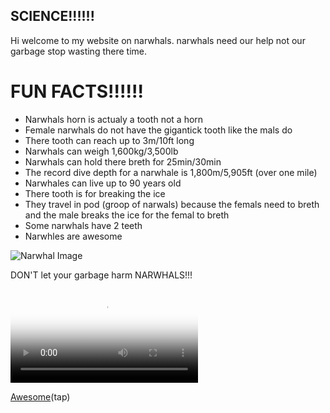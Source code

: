 ## SCIENCE!!!!!!

Hi welcome to my website on narwhals. 
    narwhals need our help not our garbage stop wasting there time.
 
 
  # FUN FACTS!!!!!!
    
 - Narwhals horn is actualy a tooth not a horn
 - Female narwhals do not have the gigantick tooth like the mals do
 - There tooth can reach up to 3m/10ft long
 - Narwhals can weigh 1,600kg/3,500lb 
 - Narwhals can hold there breth for 25min/30min
 - The record dive depth for a narwhale is 1,800m/5,905ft (over one mile)  
 - Narwhales can live up to 90 years old 
 - There tooth is for breaking the ice 
 - They travel in pod (groop of narwals) because the femals need to breth and the male breaks the ice for the femal to breth
 - Some narwhals have 2 teeth
 - Narwhles are awesome
 
 
 <img src="https://squidtoons.com/wp-content/uploads/2016/07/narwhal-anatomy-web.png" alt="Narwhal Image"/> 

DON'T let your garbage harm NARWHALS!!!


<video class="vjs-tech" id="inlinePlayer_00000169-26f8-dc18-a17b-37f9652c0000_html5_api" tabindex="-1" preload="auto" poster="https://pmdvod.nationalgeographic.com/NG_Video/682/774/tusk-8.jpg" src="https://pmdvod.nationalgeographic.com/NG_Video/682/774/1448118851549_1551137223684_1448120899636_mp4_video_1024x576_1632000_primary_audio_eng_3.mp4"></video>

[Awesome](https://www.nationalgeographic.com/animals/mammals/n/narwhal/)(tap)




